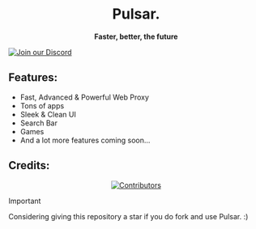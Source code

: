 
<h1 align="center">Pulsar.</h1>



<p align="center"><strong>Faster, better, the future</strong></p>


[![Join our Discord](https://invidget.switchblade.xyz/cnfk8Gbe)](https://discord.gg/cnfk8Gbe)


## Features:

- Fast, Advanced & Powerful Web Proxy
- Tons of apps
- Sleek & Clean UI
- Search Bar
- Games
- And a lot more features coming soon...

## Credits:

<div align="center">
  <a href="https://github.com/Yeti1o1/Pulsar/graphs/contributors">
    <img src="https://contrib.rocks/image?repo=Yeti1o1/pulsar" alt="Contributors"/>
  </a>
</div>


> [!IMPORTANT]
> Considering giving this repository a star if you do fork and use Pulsar. :)
